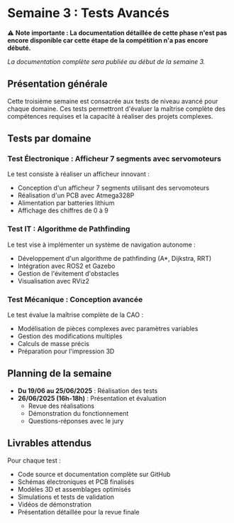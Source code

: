 # Semaine 3 : Tests Avancés

⚠️ **Note importante : La documentation détaillée de cette phase n'est pas encore disponible car cette étape de la compétition n'a pas encore débuté.**

*La documentation complète sera publiée au début de la semaine 3.*

## Présentation générale

Cette troisième semaine est consacrée aux tests de niveau avancé pour chaque domaine. Ces tests permettront d'évaluer la maîtrise complète des compétences requises et la capacité à réaliser des projets complexes.

## Tests par domaine

### Test Électronique : Afficheur 7 segments avec servomoteurs
Le test consiste à réaliser un afficheur innovant :
- Conception d'un afficheur 7 segments utilisant des servomoteurs
- Réalisation d'un PCB avec Atmega328P
- Alimentation par batteries lithium
- Affichage des chiffres de 0 à 9

### Test IT : Algorithme de Pathfinding
Le test vise à implémenter un système de navigation autonome :
- Développement d'un algorithme de pathfinding (A*, Dijkstra, RRT)
- Intégration avec ROS2 et Gazebo
- Gestion de l'évitement d'obstacles
- Visualisation avec RViz2

### Test Mécanique : Conception avancée
Le test évalue la maîtrise complète de la CAO :
- Modélisation de pièces complexes avec paramètres variables
- Gestion des modifications multiples
- Calculs de masse précis
- Préparation pour l'impression 3D

## Planning de la semaine

- **Du 19/06 au 25/06/2025** : Réalisation des tests
- **26/06/2025 (16h-18h)** : Présentation et évaluation
  - Revue des réalisations
  - Démonstration du fonctionnement
  - Questions-réponses avec le jury

## Livrables attendus

Pour chaque test :
- Code source et documentation complète sur GitHub
- Schémas électroniques et PCB finalisés
- Modèles 3D et assemblages optimisés
- Simulations et tests de validation
- Vidéos de démonstration
- Présentation détaillée pour la revue finale
